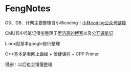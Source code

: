 # FengNotes

OS、DB、计网主要整理自小林coding！[小林coding公众号链接](https://www.xiaolincoding.com/)

CMU15445笔记借鉴整理于[罗济高的博客](https://cakebytheoceanluo.github.io/categories/CMU-15445/)以及[公开课笔记](https://zhenghe.gitbook.io/open-courses/cmu-15-445-645-database-systems/database-storage)

Linux就基本google自行整理

C++基本是看网上面经 + 侯捷课程 + CPP Primer

侵删！以后也会慢慢整理
